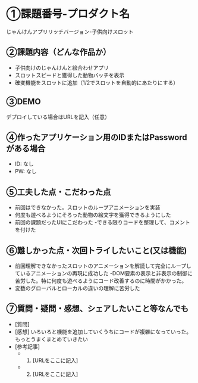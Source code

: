 # ①課題番号-プロダクト名

じゃんけんアプリリッチバージョン-子供向けスロット

## ②課題内容（どんな作品か）

- 子供向けのじゃんけんと絵合わせアプリ
- スロットスピードと獲得した動物バッチを表示
- 確変機能をスロットに追加（1/2でスロットを自動的にあたりにする）

## ③DEMO

デプロイしている場合はURLを記入（任意）

## ④作ったアプリケーション用のIDまたはPasswordがある場合

- ID: なし
- PW: なし

## ⑤工夫した点・こだわった点

- 前回はできなかった。スロットのループアニメーションを実装
- 何度も遊べるようにそろった動物の絵文字を獲得できるようにした
- 前回の課題だったUIにこだわった
-できる限りコードを整理して、コメントを付けた

## ⑥難しかった点・次回トライしたいこと(又は機能)

- 前回理解できなかったスロットのアニメーションを解読して完全にループしているアニメーションの再現に成功した
-DOM要素の表示と非表示の制御に苦労した。特に何度も遊べるようにコード改善するのに時間がかかった。
- 変数のグローバルとローカルの違いの理解に苦労した

## ⑦質問・疑問・感想、シェアしたいこと等なんでも

- [質問]
- [感想]
いろいろと機能を追加していくうちにコードが複雑になっていった。もっとうまくまとめていきたい
- [参考記事]
  - 1. [URLをここに記入]
  - 2. [URLをここに記入]
